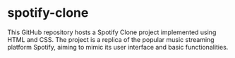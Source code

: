# spotify-clone
This GitHub repository hosts a Spotify Clone project implemented using HTML and CSS. The project is a replica of the popular music streaming platform Spotify, aiming to mimic its user interface and basic functionalities.
